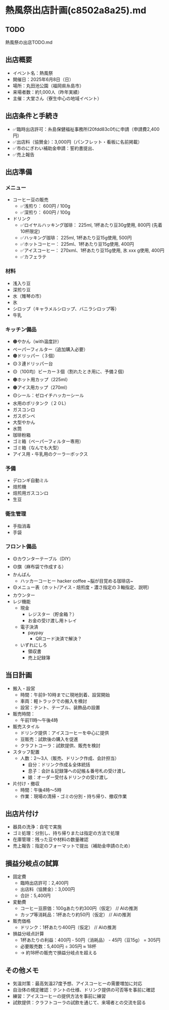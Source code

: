 # 熱風祭出店計画(c8502a8a25).md

## TODO
熱風祭の出店TODO.md

## 出店概要
- イベント名：熱風祭
- 開催日：2025年6月8日（日）
- 場所：丸田池公園（福岡県糸島市）
- 来場者数：約1,000人（昨年実績）
- 主催：大堂さん（寮生中心の地域イベント）

## 出店条件と手続き
- ✅臨時出店許可：糸島保健福祉事務所(20fdd83c0f)に申請（申請費2,400円）
- ✅出店料（協賛金）：3,000円（パンフレット・看板に名前掲載）
- ✅市のにぎわい補助金申請：誓約書提出、
- ✅売上報告

## 出店準備
### メニュー
- コーヒー豆の販売
  - ✅浅煎り： 600円 / 100g
  - ✅深煎り： 600円 / 100g
- ドリンク
  - ✅ロイヤルハッキング珈琲： 225ml, 1杯あたり豆30g使用, 800円 (先着10杯限定)
  - ✅ハッキング珈琲： 225ml, 1杯あたり豆15g使用, 500円
  - ✅ホットコーヒー： 225ml、1杯あたり豆15g使用, 400円
  - ✅アイスコーヒー： 270xml、1杯あたり豆15g使用, 氷 xxx g使用, 400円
  - ✅カフェラテ
### 材料
- 浅入り豆
- 深煎り豆
- 水（雉琴の市）
- 氷
- シロップ（キャラメルシロップ、バニラシロップ等）
- 牛乳
### キッチン備品
- 🟠やかん（with温度計）
- ペーパーフィルター（追加購入必要）
- 🟠ドリッパー（３個）
- 🟡３連ドリッパー台
- 🟡（100均）ビーカー３個（割れたとき用に、予備２個）
- 🟠ホット用カップ（225ml）
- 🟠アイス用カップ（270ml）
- 🟡シール：ゼロイチハッカーシール
- 水用のポリタンク（２０L）
- ガスコンロ
- ガスボンベ
- 大型やかん
- 水筒
- 珈琲粉箱
- ゴミ箱（ペーパーフィルター専用）
- ゴミ箱（なんでも大型）
- アイス用・牛乳用のクーラーボックス
### 予備
- デロンギ自動ミル
- 焙煎機
- 焙煎用ガスコンロ
- 生豆
### 衛生管理
- 手指消毒
- 手袋
### フロント備品
- 🟡カウンターテーブル（DIY）
- 🟡旗（麻布袋で作成する）
- かんばん
  - ハッカーコーヒー hacker coffee ~脳が目覚める珈琲店~
- 🟡メニュー表（ホット/アイス・焙煎度・濃さ指定の３軸指定、説明）
- カウンター
- レジ機能
  - 現金
    - レジスター（貯金箱？）
    - お金の受け渡し用トレイ
  - 電子決済
    - paypay
      - QRコード決済で解決？
  - いずれにしろ
    - 領収書
    - 売上記録簿

## 当日計画
- 搬入・設営
  - 時間：午前9-10時までに現地到着、設営開始
  - 車両：軽トラックでの搬入を検討
  - 設営：テント、テーブル、装飾品の設置
- 販売時間：
  - 午前11時〜午後4時
- 販売スタイル
  - ドリンク提供：アイスコーヒーを中心に提供
  - 豆販売：試飲後の購入を促進
  - クラフトコーラ：試飲提供、販売を検討
- スタッフ配置
  - 人数：2〜3人（販売、ドリンク作成、会計担当）
    - 自分：ドリンク作成＆全体統括
    - 息子：会計＆記録簿への記帳＆番号札の受け渡し
    - 娘：オーダー受付＆ドリンクの受け渡し
- 片付け・撤収
  - 時間：午後4時〜5時
  - 作業：現場の清掃・ゴミの分別・持ち帰り、撤収作業

## 出店片付け
- 器具の洗浄：自宅で実施
- ゴミ処理：分別し、持ち帰りまたは指定の方法で処理
- 在庫管理：残った豆や材料の数量確認
- 売上報告：指定のフォーマットで提出（補助金申請のため）

## 損益分岐点の試算
- 固定費
  - 臨時出店許可：2,400円
  - 出店料（協賛金）：3,000円
  - 合計：5,400円
- 変動費
  - コーヒー豆原価：100gあたり約300円（仮定） // AIの推測
  - カップ等消耗品：1杯あたり約50円（仮定） // AIの推測
- 販売価格
  - ドリンク：1杯あたり400円（仮定） // AIの推測
- 損益分岐点計算
  - 1杯あたりの利益：400円 - 50円（消耗品） - 45円（豆15g） = 305円
  - 必要販売数：5,400円 ÷ 305円 ≈ 18杯
  - → 約18杯の販売で損益分岐点を超える

## その他メモ
- 気温対策：最高気温27度予想、アイスコーヒーの需要増加に対応
- 自治体の規定確認：テントの仕様、ドリンク提供の可否等を事前に確認
- 練習：アイスコーヒーの提供方法を事前に練習
- 試飲提供：クラフトコーラの試飲を通じて、来場者との交流を図る
